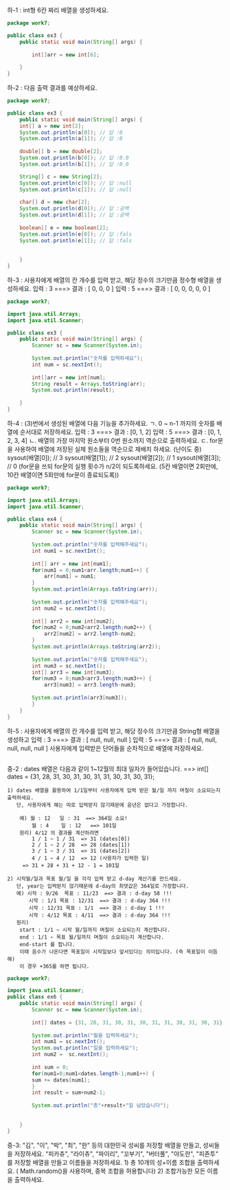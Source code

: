 하-1 : int형 6칸 짜리 배열을 생성하세요.

```java
package work7;

public class ex3 {
	public static void main(String[] args) {
		
		int[]arr = new int[6];
		
	}
}
```



 하-2 : 다음 출력 결과를 예상하세요.


```java
package work7;

public class ex3 {
	public static void main(String[] args) {
	int[] a = new int[2]; 
	System.out.println(a[0]); // 답 :0 
	System.out.println(a[1]); // 답 :0
	
    double[] b = new double[2];
	System.out.println(b[0]); // 답 :0.0
	System.out.println(b[1]); // 답 :0.0

	String[] c = new String[2];
	System.out.println(c[0]); // 답 :null
	System.out.println(c[1]); // 답 :null 
	
    char[] d = new char[2];
	System.out.println(d[0]); // 답 :공백
	System.out.println(d[1]); // 답 :공백
    
    boolean[] e = new boolean[2];
	System.out.println(e[0]); // 답 :fals
	System.out.println(e[1]); // 답 :fals
    
    
    }
}
```



하-3 : 사용자에게 배열의 칸 개수를 입력 받고, 해당 정수의 크기만큼 정수형 배열을 생성하세요.
	입력 : 3  ===> 결과 : [ 0, 0, 0 ] 
	입력 : 5  ===> 결과 : [ 0, 0, 0, 0, 0 ] 

```java
package work7;

import java.util.Arrays;
import java.util.Scanner;

public class ex3 {
	public static void main(String[] args) {
		Scanner sc = new Scanner(System.in);
		
		System.out.println("숫자를 입력하세요");
		int num = sc.nextInt();
		
		int[]arr = new int[num];
		String result = Arrays.toString(arr);
		System.out.println(result);
		
	}
}
```



하-4 : (3)번에서 생성된 배열에 다음 기능을 추가하세요.
	ㄱ. 0 ~ n-1 까지의 숫자를 배열에 순서대로 저장하세요.
		입력 : 3  ===> 결과 : [0, 1, 2]
		입력 : 5  ===> 결과 : [0, 1, 2, 3, 4]
	ㄴ. 배열의 가장 마지막 원소부터 0번 원소까지 역순으로 출력하세요.
	ㄷ. for문을 사용하여 배열에 저장된 실제 원소들을 역순으로 재배치 하세요. (난이도 중)
	    sysout(배열[0]); // 3
	    sysout(배열[1]); // 2
	    sysout(배열[2]); // 1
	    sysout(배열[3]); // 0
	   (for문을 쓰되 for문의 실행 횟수가 n/2이 되도록하세요. 
         (5칸 배열이면 2회만에, 10칸 배열이면 5회만에 for문이 종료되도록))

```java
package work7;

import java.util.Arrays;
import java.util.Scanner;

public class ex4 {
	public static void main(String[] args) {
		Scanner sc = new Scanner(System.in);
				
		System.out.println("숫자를 입력해주세요");
		int num1 = sc.nextInt();
				
		int[] arr = new int[num1];
		for(num1 = 0;num1<arr.length;num1++) {
			arr[num1] = num1;
		}
		System.out.println(Arrays.toString(arr));
		
		System.out.println("숫자를 입력해주세요");
		int num2 = sc.nextInt();
				
		int[] arr2 = new int[num2];
		for(num2 = 0;num2<arr2.length;num2++) {
			arr2[num2] = arr2.length-num2;
		}
		System.out.println(Arrays.toString(arr2));	
		
		System.out.println("숫자를 입력해주세요");
		int num3 = sc.nextInt();
		int[] arr3 = new int[num3];
		for(num3 = 0;num3<arr3.length;num3++) {
			arr3[num3] = arr3.length-num3;
		
		System.out.println(arr3[num3]);		
		}						
	}	
}

```



하-5 : 사용자에게 배열의 칸 개수를 입력 받고, 해당 정수의 크기만큼 String형 배열을 생성하고
	입력 : 3  ===> 결과 : [ null, null, null ] 
	입력 : 5  ===> 결과 : [ null, null, null, null, null ]
	사용자에게 입력받은 단어들을 순차적으로 배열에 저장하세요. 

```java

```



중-2 : dates 배열은 다음과 같이 1~12월의 최대 일자가 들어있습니다. 
	 ==> int[] dates = {31, 28, 31, 30, 31, 30, 31, 31, 30, 31, 30, 31}; 

	1) dates 배열을 활용하여 1/1일부터 사용자에게 입력 받은 월/일 까지 며칠이 소요되는지 출력하세요.
	   단, 사용자에게 해는 따로 입력받지 않기때문에 윤년은 없다고 가정합니다.
	
		예) 월 : 12   일 : 31  ==> 364일 소요!
		    월 : 4    일 : 12   ==> 101일
		원리) 4/12 의 결과를 계산하려면
		    1 / 1 ~ 1 / 31  => 31 (dates[0]) 
		    2 / 1 ~ 2 / 28  => 28 (dates[1])
		    3 / 1 ~ 3 / 31  => 31 (dates[2])
	    	4 / 1 ~ 4 / 12  => 12 (사용자가 입력한 일)
		 => 31 + 28 + 31 + 12 - 1 = 101일 
	
	2) 시작월/일과 목표 월/일 을 각각 입력 받고 d-day 계산기를 만드세요.
	   단, year는 입력받지 않기때문에 d-day의 최댓값은 364일로 가정합니다.
	   예) 시작 : 9/26  목표 : 11/23  ==> 결과 : d-day 58 !!!
	       시작 : 1/1 목표 : 12/31  ==> 결과 : d-day 364 !!!
	       시작 : 12/31 목표 : 1/1  ==> 결과 : d-day 1 !!!
	       시작 : 4/12 목표 : 4/11  ==> 결과 : d-day 364 !!!
	   원리)
		start : 1/1 ~ 시작 월/일까지 며칠이 소요되는지 계산합니다. 
		end : 1/1 ~ 목표 월/일까지 며칠이 소요되는지 계산합니다. 
		end-start 를 합니다. 
		이때 음수가 나온다면 목표일이 시작일보다 앞서있다는 의미입니다. (즉 목표일이 이듬해)
		이 경우 +365를 하면 됩니다.
```java
package work7;

import java.util.Scanner;
public class ex6 {
	public static void main(String[] args) {
		Scanner sc = new Scanner(System.in);
		
		int[] dates = {31, 28, 31, 30, 31, 30, 31, 31, 30, 31, 30, 31};
		
		System.out.println("월을 입력하세요");
		int num1 = sc.nextInt();
		System.out.println("일을 입력하세요");
		int num2 =  sc.nextInt();
		
		int sum = 0;
		for(num1=0;num1<dates.length-1;num1++) {
		sum += dates[num1]; 
		}
		int result = sum+num2-1;	
		
		System.out.println("총"+result+"일 남았습니다");
		
		
	}
}
```



중-3: "김", "이", "박", "최", "한" 등의 대한민국 성씨를 저장할 배열을 만들고, 성씨들을 저장하세요.
       "피카츄", "라이츄", "파이리", "꼬부기", "버터풀", "야도란", "피죤투" 를 저장할 배열을 만들고 이름들을 저장하세요.
       1) 총 10개의 성+이름 조합을 출력하세요. ( Math.random()을 사용하며, 중복 조합을 허용합니다)
       2) 조합가능한 모든 이름을 출력하세요.

```java

```

